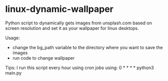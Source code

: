 # linux-dynamic-wallpaper
Python script to dynamically gets images from unsplash.com based on screen resolution and set it as your wallpaper for linux desktops.

Usage:
- change the bg_path variable to the directory where you want to save the images
- run code to change wallpaper

Tips:
I run this script every hour using cron jobs using:
0 * * * * python3 main.py
